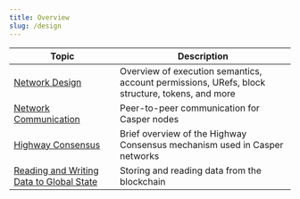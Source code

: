 ```yaml
---
title: Overview
slug: /design
---
```


| Topic                                                       | Description                                                                                    |
| ----------------------------------------------------------- | ---------------------------------------------------------------------------------------------- |
| [Network Design](./casper-design.md)                        | Overview of execution semantics, account permissions, URefs, block structure, tokens, and more |
| [Network Communication](./p2p.md)                           | Peer-to-peer communication for Casper nodes                                                    |
| [Highway Consensus](./highway.md)                           | Brief overview of the Highway Consensus mechanism used in Casper networks                      |
| [Reading and Writing Data to Global State](./reading-and-writing-to-the-blockchain.md) | Storing and reading data from the blockchain                        |
